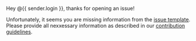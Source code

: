 Hey @{{ sender.login }}, thanks for opening an issue!

Unfortunately, it seems you are missing information from the [issue template](/.github/ISSUE_TEMPLATE.md).
Please provide all nexxessary information as described in our [contribution guidelines](/.github/CONTRIBUTING.md).

